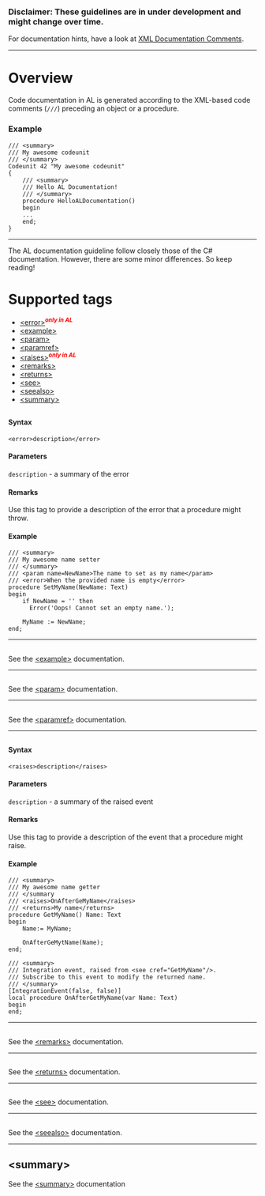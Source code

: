 ### Disclaimer: These guidelines are in under development and might change over time.

For documentation hints, have a look at [XML Documentation Comments](https://docs.microsoft.com/en-us/dotnet/csharp/programming-guide/xmldoc/recommended-tags-for-documentation-comments).

---

# Overview

Code documentation in AL is generated according to the XML-based code comments (`///`) preceding an object or a procedure.

### Example
```
/// <summary>
/// My awesome codeunit
/// </summary>
Codeunit 42 "My awesome codeunit"
{
    /// <summary>
    /// Hello AL Documentation!
    /// </summary>
    procedure HelloALDocumentation()
    begin
    ...    
    end;
}
```
----
The AL documentation guideline follow closely those of the C# documentation. However, there are some minor differences. So keep reading!


# Supported tags

- [\<error>](#error_tag)<sup><span style="color:red">**_only in AL_**</span></sup>
- [\<example>](#example_tag)
- [\<param>](#param_tag)
- [\<paramref>](#paramref_tag)
- [\<raises>](#raises_tag)<sup><span style="color:red">**_only in AL_**</span></sup>
- [\<remarks>](#remarks_tag)
- [\<returns>](#returns_tag)
- [\<see>](#see_tag)
- [\<seealso>](#seealso_tag)
- [\<summary>](#summary_tag)

## <a id="error_tag"></a><error>
#### Syntax
```AL
<error>description</error>
```

#### Parameters
`description` - a summary of the error

#### Remarks
Use this tag to provide a description of the error that a procedure might throw.

#### Example
```AL
/// <summary>
/// My awesome name setter
/// </summary>
/// <param name=NewName>The name to set as my name</param>
/// <error>When the provided name is empty</error>
procedure SetMyName(NewName: Text)
begin
    if NewName = '' then
      Error('Oops! Cannot set an empty name.');
    
    MyName := NewName;
end;
```

---

## <a id="example_tag"></a><example>
See the [\<example>](https://docs.microsoft.com/en-us/dotnet/csharp/programming-guide/xmldoc/example) documentation.

---

## <a id="param_tag"></a><param>
See the [\<param>](https://docs.microsoft.com/en-us/dotnet/csharp/programming-guide/xmldoc/param) documentation.

---

## <a id="paramref_tag"></a><paramref>
See the [\<paramref>](https://docs.microsoft.com/en-us/dotnet/csharp/programming-guide/xmldoc/paramref) documentation.

---

## <a id="raises_tag"></a><raises>

#### Syntax
```AL
<raises>description</raises>
```

#### Parameters
`description` - a summary of the raised event

#### Remarks
Use this tag to provide a description of the event that a procedure might raise.

#### Example
```AL
/// <summary>
/// My awesome name getter
/// </summary
/// <raises>OnAfterGeMyName</raises>
/// <returns>My name</returns>
procedure GetMyName() Name: Text
begin
    Name:= MyName;

    OnAfterGeMytName(Name);
end;

/// <summary>
/// Integration event, raised from <see cref="GetMyName"/>.
/// Subscribe to this event to modify the returned name.
/// </summary>
[IntegrationEvent(false, false)]
local procedure OnAfterGetMyName(var Name: Text)
begin
end;
```

---

## <a id="remarks_tag"></a><remarks>
See the [\<remarks>](https://docs.microsoft.com/en-us/dotnet/csharp/programming-guide/xmldoc/remarks) documentation.

---

## <a id="returns_tag"></a><returns>
See the [\<returns>](https://docs.microsoft.com/en-us/dotnet/csharp/programming-guide/xmldoc/returns) documentation.

---

## <a id="see_tag"></a><see>
See the [\<see>](https://docs.microsoft.com/en-us/dotnet/csharp/programming-guide/xmldoc/see) documentation.

---

## <a id="seealso_tag"></a><seealso>
See the [\<seealso>](https://docs.microsoft.com/en-us/dotnet/csharp/programming-guide/xmldoc/seealso) documentation.

---

## <a id="summary_tag"></a>\<summary>
See the [\<summary>](https://docs.microsoft.com/en-us/dotnet/csharp/programming-guide/xmldoc/summary) documentation



